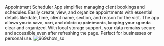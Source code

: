 Appointment Scheduler App simplifies managing client bookings and schedules. Easily create, view, and organize appointments with essential details like date, time, client name, section, and reason for the visit. The app allows you to save, sort, and delete appointments, keeping your agenda clear and organized. With local storage support, your data remains secure and accessible even after refreshing the page. Perfect for businesses or personal use.
![669shots_so](https://github.com/user-attachments/assets/5248d2c6-9182-48ba-9df9-6c9cc9ba8153)

